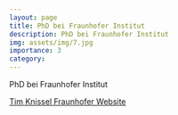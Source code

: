 ```yaml
---
layout: page
title: PhD bei Fraunhofer Institut
description: PhD bei Fraunhofer Institut
img: assets/img/7.jpg
importance: 3
category:
---
```


PhD bei Fraunhofer Institut

<a href="https://safe-intelligence.fraunhofer.de/tim-knissel">Tim Knissel Fraunhofer Website</a>
